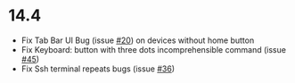 # 14.4
* Fix Tab Bar UI Bug (issue [#20](https://github.com/isontheline/pro.webssh.net/issues/20)) on devices without home button
* Fix Keyboard: button with three dots incomprehensible command (issue [#45](https://github.com/isontheline/pro.webssh.net/issues/45))
* Fix Ssh terminal repeats bugs (issue [#36](https://github.com/isontheline/pro.webssh.net/issues/36))